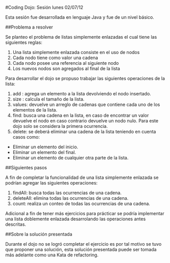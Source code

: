 #Coding Dojo: Sesión lunes 02/07/12

Esta sesión fue desarrollada en lenguaje Java y fue de un nivel básico.

##Problema a resolver

Se planteo el problema de listas simplemente enlazadas el cual tiene las siguientes reglas:

1. Una lista simplemente enlazada consiste en el uso de nodos
2. Cada nodo tiene como valor una cadena
3. Cada nodo posee una referencia al siguiente nodo
4. Los nuevos nodos son agregados al final de la lista

Para desarrollar el dojo se propuso trabajar las siguientes operaciones de la lista:

1. add  : agrega un elemento a la lista devolviendo el nodo insertado.
2. size : calcula el tamaño de la lista.
3. values: devuelve un arreglo de cadenas que contiene cada uno de los elementos de la lista.
4. find: busca una cadena en la lista, en caso de encontrar un valor devuelve el nodo en caso contrario devuelve un nodo nulo. Para este dojo solo se considera la primera ocurrencia.
5. delete: se deberá eliminar una cadena de la lista teniendo en cuenta casos como:

* Eliminar un elemento del inicio.
* Eliminar un elemento del final.
* Eliminar un elemento de cualquier otra parte de la lista.

##Siguientes pasos

A fin de completar la funcionalidad de una lista simplemente enlazada se podrían agregar las siguientes operaciones:

1. findAll: busca todas las ocurrencias de una cadena.
2. deleteAll: elimina todas las ocurrencias de una cadena.
3. count: realiza un conteo de todas las ocurrencias de una cadena.

Adicional a fin de tener más ejercicios para prácticar se podría implementar una lista doblemente enlazada desarrolando las operaciones antes descritas.

##Sobre la solución presentada

Durante el dojo no se logró completar el ejercicio es por tal motivo se tuvo que proponer una solución, esta solución presentada puede ser tomada más adelante como una Kata de refactoring.